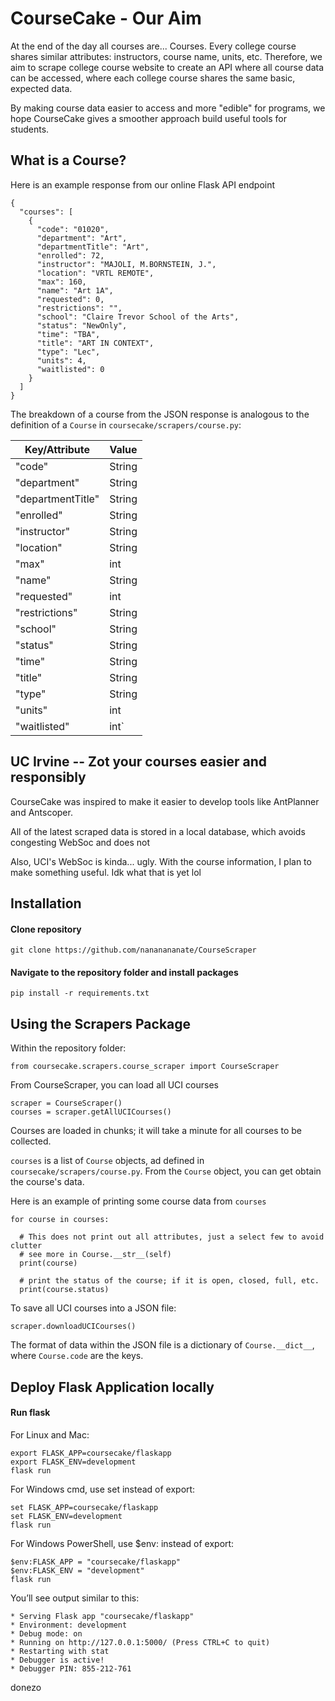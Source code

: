 # CourseCake - Our Aim
At the end of the day all courses are... Courses. Every college course shares similar attributes: instructors, course name, units, etc. Therefore, we aim to scrape college course website to create an API where all course data can be accessed, where each college course shares the same basic, expected data.

By making course data easier to access and more "edible" for programs, we hope CourseCake gives a smoother approach build useful tools for students.

## What is a Course?
Here is an example response from our online Flask API endpoint
```
{
  "courses": [
    {
      "code": "01020",
      "department": "Art",
      "departmentTitle": "Art",
      "enrolled": 72,
      "instructor": "MAJOLI, M.BORNSTEIN, J.",
      "location": "VRTL REMOTE",
      "max": 160,
      "name": "Art 1A",
      "requested": 0,
      "restrictions": "",
      "school": "Claire Trevor School of the Arts",
      "status": "NewOnly",
      "time": "TBA",
      "title": "ART IN CONTEXT",
      "type": "Lec",
      "units": 4,
      "waitlisted": 0
    }
  ]
}
```

The breakdown of a course from the JSON response is analogous to the definition of a `Course` in `coursecake/scrapers/course.py`:

Key/Attribute | Value
--- | ---
"code" | String
"department" | String       
"departmentTitle" | String
"enrolled" | String
"instructor" | String
"location" | String
"max" | int
"name" | String
"requested" | int
"restrictions" | String
"school" | String
"status" | String
"time" | String
"title" | String
"type" | String
"units" | int
"waitlisted" | int`





## UC Irvine -- Zot your courses easier and responsibly
CourseCake was inspired to make it easier to develop tools like AntPlanner and Antscoper.

All of the latest scraped data is stored in a local database, which avoids congesting WebSoc and does not

Also, UCI's WebSoc is kinda... ugly. With the course information, I plan to make something useful. Idk what that is yet lol


## Installation

#### Clone repository
`git clone https://github.com/nananananate/CourseScraper`

#### Navigate to the repository folder and install packages
`pip install -r requirements.txt`


## Using the Scrapers Package
Within the repository folder:
```
from coursecake.scrapers.course_scraper import CourseScraper
```

From CourseScraper, you can load all UCI courses
```
scraper = CourseScraper()
courses = scraper.getAllUCICourses()
```
Courses are loaded in chunks; it will take a minute for all courses to be collected.

`courses` is a list of `Course` objects, ad defined in `coursecake/scrapers/course.py`. From the `Course` object, you can get obtain the course's data.

Here is an example of printing some course data from `courses`
```
for course in courses:

  # This does not print out all attributes, just a select few to avoid clutter
  # see more in Course.__str__(self)
  print(course)

  # print the status of the course; if it is open, closed, full, etc.
  print(course.status)
```

To save all UCI courses into a JSON file:
```
scraper.downloadUCICourses()
```

The format of data within the JSON file is a dictionary of `Course.__dict__`, where `Course.code` are the keys.


## Deploy Flask Application locally


#### Run flask
For Linux and Mac:

```
export FLASK_APP=coursecake/flaskapp
export FLASK_ENV=development
flask run
```

For Windows cmd, use set instead of export:

```
set FLASK_APP=coursecake/flaskapp
set FLASK_ENV=development
flask run
```

For Windows PowerShell, use $env: instead of export:

```
$env:FLASK_APP = "coursecake/flaskapp"
$env:FLASK_ENV = "development"
flask run
```

You’ll see output similar to this:

```
* Serving Flask app "coursecake/flaskapp"
* Environment: development
* Debug mode: on
* Running on http://127.0.0.1:5000/ (Press CTRL+C to quit)
* Restarting with stat
* Debugger is active!
* Debugger PIN: 855-212-761
```
donezo
